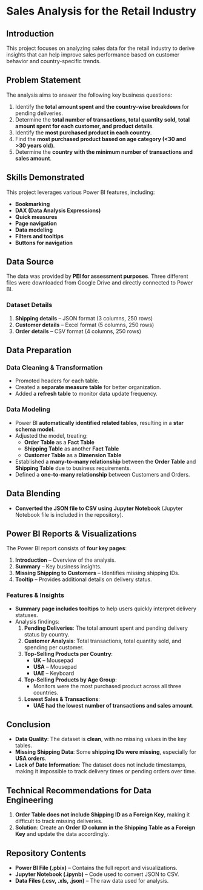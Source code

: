 # Sales Analysis for the Retail Industry  

## Introduction  
This project focuses on analyzing sales data for the retail industry to derive insights that can help improve sales performance based on customer behavior and country-specific trends.  

## Problem Statement  
The analysis aims to answer the following key business questions:  
1. Identify the **total amount spent and the country-wise breakdown** for pending deliveries.  
2. Determine the **total number of transactions, total quantity sold, total amount spent for each customer, and product details**.  
3. Identify the **most purchased product in each country**.  
4. Find the **most purchased product based on age category (<30 and >30 years old)**.  
5. Determine the **country with the minimum number of transactions and sales amount**.  

## Skills Demonstrated  
This project leverages various Power BI features, including:  
- **Bookmarking**  
- **DAX (Data Analysis Expressions)**  
- **Quick measures**  
- **Page navigation**  
- **Data modeling**  
- **Filters and tooltips**  
- **Buttons for navigation**  

## Data Source  
The data was provided by **PEI for assessment purposes**. Three different files were downloaded from Google Drive and directly connected to Power BI.  

### Dataset Details  
1. **Shipping details** – JSON format (3 columns, 250 rows)  
2. **Customer details** – Excel format (5 columns, 250 rows)  
3. **Order details** – CSV format (4 columns, 250 rows)  

## Data Preparation  

### Data Cleaning & Transformation  
- Promoted headers for each table.  
- Created a **separate measure table** for better organization.  
- Added a **refresh table** to monitor data update frequency.  

### Data Modeling  
- Power BI **automatically identified related tables**, resulting in a **star schema model**.  
- Adjusted the model, treating:  
  - **Order Table** as a **Fact Table**  
  - **Shipping Table** as another **Fact Table**  
  - **Customer Table** as a **Dimension Table**  
- Established a **many-to-many relationship** between the **Order Table** and **Shipping Table** due to business requirements.  
- Defined a **one-to-many relationship** between Customers and Orders.  

## Data Blending  
- **Converted the JSON file to CSV using Jupyter Notebook** (Jupyter Notebook file is included in the repository).  

## Power BI Reports & Visualizations  
The Power BI report consists of **four key pages**:  
1. **Introduction** – Overview of the analysis.  
2. **Summary** – Key business insights.  
3. **Missing Shipping to Customers** – Identifies missing shipping IDs.  
4. **Tooltip** – Provides additional details on delivery status.  

### Features & Insights  
- **Summary page includes tooltips** to help users quickly interpret delivery statuses.  
- Analysis findings:  
  1. **Pending Deliveries**: The total amount spent and pending delivery status by country.  
  2. **Customer Analysis**: Total transactions, total quantity sold, and spending per customer.  
  3. **Top-Selling Products per Country**:  
     - **UK** – Mousepad  
     - **USA** – Mousepad  
     - **UAE** – Keyboard  
  4. **Top-Selling Products by Age Group**:  
     - Monitors were the most purchased product across all three countries.  
  5. **Lowest Sales & Transactions**:  
     - **UAE had the lowest number of transactions and sales amount**.  

## Conclusion  
- **Data Quality**: The dataset is **clean**, with no missing values in the key tables.  
- **Missing Shipping Data**: Some **shipping IDs were missing**, especially for **USA orders**.  
- **Lack of Date Information**: The dataset does not include timestamps, making it impossible to track delivery times or pending orders over time.  

## Technical Recommendations for Data Engineering  
1. **Order Table does not include Shipping ID as a Foreign Key**, making it difficult to track missing deliveries.  
2. **Solution**: Create an **Order ID column in the Shipping Table as a Foreign Key** and update the data accordingly.  

## Repository Contents  
- **Power BI File (.pbix)** – Contains the full report and visualizations.  
- **Jupyter Notebook (.ipynb)** – Code used to convert JSON to CSV.  
- **Data Files (.csv, .xls, .json)** – The raw data used for analysis.  
